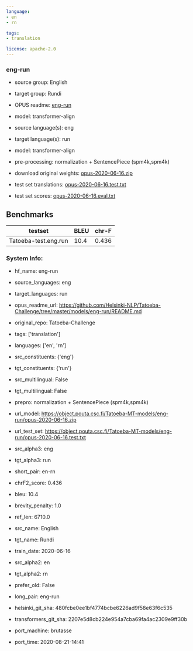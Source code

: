 ```yaml
---
language: 
- en
- rn

tags:
- translation

license: apache-2.0
---
```


### eng-run

* source group: English 
* target group: Rundi 
*  OPUS readme: [eng-run](https://github.com/Helsinki-NLP/Tatoeba-Challenge/tree/master/models/eng-run/README.md)

*  model: transformer-align
* source language(s): eng
* target language(s): run
* model: transformer-align
* pre-processing: normalization + SentencePiece (spm4k,spm4k)
* download original weights: [opus-2020-06-16.zip](https://object.pouta.csc.fi/Tatoeba-MT-models/eng-run/opus-2020-06-16.zip)
* test set translations: [opus-2020-06-16.test.txt](https://object.pouta.csc.fi/Tatoeba-MT-models/eng-run/opus-2020-06-16.test.txt)
* test set scores: [opus-2020-06-16.eval.txt](https://object.pouta.csc.fi/Tatoeba-MT-models/eng-run/opus-2020-06-16.eval.txt)

## Benchmarks

| testset               | BLEU  | chr-F |
|-----------------------|-------|-------|
| Tatoeba-test.eng.run 	| 10.4 	| 0.436 |


### System Info: 
- hf_name: eng-run

- source_languages: eng

- target_languages: run

- opus_readme_url: https://github.com/Helsinki-NLP/Tatoeba-Challenge/tree/master/models/eng-run/README.md

- original_repo: Tatoeba-Challenge

- tags: ['translation']

- languages: ['en', 'rn']

- src_constituents: {'eng'}

- tgt_constituents: {'run'}

- src_multilingual: False

- tgt_multilingual: False

- prepro:  normalization + SentencePiece (spm4k,spm4k)

- url_model: https://object.pouta.csc.fi/Tatoeba-MT-models/eng-run/opus-2020-06-16.zip

- url_test_set: https://object.pouta.csc.fi/Tatoeba-MT-models/eng-run/opus-2020-06-16.test.txt

- src_alpha3: eng

- tgt_alpha3: run

- short_pair: en-rn

- chrF2_score: 0.436

- bleu: 10.4

- brevity_penalty: 1.0

- ref_len: 6710.0

- src_name: English

- tgt_name: Rundi

- train_date: 2020-06-16

- src_alpha2: en

- tgt_alpha2: rn

- prefer_old: False

- long_pair: eng-run

- helsinki_git_sha: 480fcbe0ee1bf4774bcbe6226ad9f58e63f6c535

- transformers_git_sha: 2207e5d8cb224e954a7cba69fa4ac2309e9ff30b

- port_machine: brutasse

- port_time: 2020-08-21-14:41